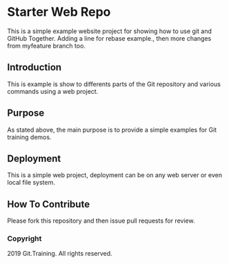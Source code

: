 # Starter Web Repo

This is a simple example website project for showing how 
to use git and GitHub Together. Adding a line for rebase example.,
then more changes from myfeature branch too.

## Introduction

This is example is show to differents parts of the 
Git repository and various commands using a web project.

## Purpose

As stated above, the main purpose is to provide
a simple examples for Git training demos.

## Deployment

This is a simple web project, deployment can be on any 
web server or even local file system.

## How To Contribute

Please fork this repository and then issue pull requests for
review.

### Copyright

2019 Git.Training. All rights reserved.